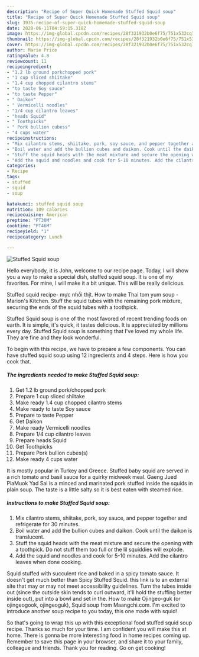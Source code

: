 ```yaml
---
description: "Recipe of Super Quick Homemade Stuffed Squid soup"
title: "Recipe of Super Quick Homemade Stuffed Squid soup"
slug: 3935-recipe-of-super-quick-homemade-stuffed-squid-soup
date: 2020-06-11T04:59:15.318Z
image: https://img-global.cpcdn.com/recipes/28f321932b0e6f75/751x532cq70/stuffed-squid-soup-recipe-main-photo.jpg
thumbnail: https://img-global.cpcdn.com/recipes/28f321932b0e6f75/751x532cq70/stuffed-squid-soup-recipe-main-photo.jpg
cover: https://img-global.cpcdn.com/recipes/28f321932b0e6f75/751x532cq70/stuffed-squid-soup-recipe-main-photo.jpg
author: Marie Price
ratingvalue: 4.8
reviewcount: 11
recipeingredient:
- "1.2 lb ground porkchopped pork"
- "1 cup sliced shiitake"
- "1.4 cup chopped cilantro stems"
- "to taste Soy sauce"
- "to taste Pepper"
- " Daikon"
- " Vermicelli noodles"
- "1/4 cup cilantro leaves"
- "heads Squid"
- " Toothpicks"
- " Pork bullion cubess"
- "4 cups water"
recipeinstructions:
- "Mix cilantro stems, shiitake, pork, soy sauce, and pepper together and refrigerate for 30 minutes."
- "Boil water and add the bullion cubes and daikon. Cook until the daikon is translucent."
- "Stuff the squid heads with the meat mixture and secure the opening with a toothpick. Do not stuff them too full or the lil squiddies will explode."
- "Add the squid and noodles and cook for 5-10 minutes. Add the cilantro leaves when done cooking."
categories:
- Recipe
tags:
- stuffed
- squid
- soup

katakunci: stuffed squid soup 
nutrition: 109 calories
recipecuisine: American
preptime: "PT30M"
cooktime: "PT46M"
recipeyield: "1"
recipecategory: Lunch

---
```



![Stuffed Squid soup](https://img-global.cpcdn.com/recipes/28f321932b0e6f75/751x532cq70/stuffed-squid-soup-recipe-main-photo.jpg)

Hello everybody, it is John, welcome to our recipe page. Today, I will show you a way to make a special dish, stuffed squid soup. It is one of my favorites. For mine, I will make it a bit unique. This will be really delicious.

Stuffed squid recipe- mực nhồi thịt. How to make Thai tom yum soup - Marion&#39;s Kitchen. Stuff the squid tubes with the remaining pork mixture, securing the ends of the squid tubes with a toothpick.

Stuffed Squid soup is one of the most favored of recent trending foods on earth. It is simple, it's quick, it tastes delicious. It is appreciated by millions every day. Stuffed Squid soup is something that I've loved my whole life. They are fine and they look wonderful.


To begin with this recipe, we have to prepare a few components. You can have stuffed squid soup using 12 ingredients and 4 steps. Here is how you cook that.

<!--inarticleads1-->

##### The ingredients needed to make Stuffed Squid soup:

1. Get 1.2 lb ground pork/chopped pork
1. Prepare 1 cup sliced shiitake
1. Make ready 1.4 cup chopped cilantro stems
1. Make ready to taste Soy sauce
1. Prepare to taste Pepper
1. Get  Daikon
1. Make ready  Vermicelli noodles
1. Prepare 1/4 cup cilantro leaves
1. Prepare heads Squid
1. Get  Toothpicks
1. Prepare  Pork bullion cubes(s)
1. Make ready 4 cups water


It is mostly popular in Turkey and Greece. Stuffed baby squid are served in a rich tomato and basil sauce for a quirky midweek meal. Gaeng Jued PlaMuok Yad Sai is a minced and marinated pork stuffed inside the squids in plain soup. The taste is a little salty so it is best eaten with steamed rice. 

<!--inarticleads2-->

##### Instructions to make Stuffed Squid soup:

1. Mix cilantro stems, shiitake, pork, soy sauce, and pepper together and refrigerate for 30 minutes.
1. Boil water and add the bullion cubes and daikon. Cook until the daikon is translucent.
1. Stuff the squid heads with the meat mixture and secure the opening with a toothpick. Do not stuff them too full or the lil squiddies will explode.
1. Add the squid and noodles and cook for 5-10 minutes. Add the cilantro leaves when done cooking.


Squid stuffed with succulent rice and baked in a spicy tomato sauce. It doesn&#39;t get much better than Spicy Stuffed Squid. this link is to an external site that may or may not meet accessibility guidelines. Turn the tubes inside out (since the outside skin tends to curl outward, it&#39;ll hold the stuffing better inside out), put into a bowl and set in the. How to make Ojingeo-guk (or ojingeogook, ojingeoguk), Squid soup from Maangchi.com. I&#39;m excited to introduce another soup recipe to you today, this one made with squid! 

So that's going to wrap this up with this exceptional food stuffed squid soup recipe. Thanks so much for your time. I am confident you will make this at home. There is gonna be more interesting food in home recipes coming up. Remember to save this page in your browser, and share it to your family, colleague and friends. Thank you for reading. Go on get cooking!
